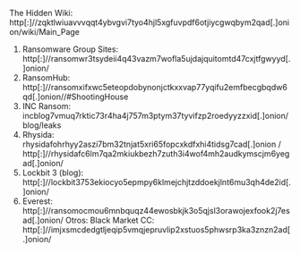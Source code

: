 The Hidden Wiki: http[:]//zqktlwiuavvvqqt4ybvgvi7tyo4hjl5xgfuvpdf6otjiycgwqbym2qad[.]onion/wiki/Main_Page

1. Ransomware Group Sites: http[:]//ransomwr3tsydeii4q43vazm7wofla5ujdajquitomtd47cxjtfgwyyd[.]onion/
2. RansomHub: http[:]//ransomxifxwc5eteopdobynonjctkxxvap77yqifu2emfbecgbqdw6qd[.]onion//#ShootingHouse
3. INC Ransom: incblog7vmuq7rktic73r4ha4j757m3ptym37tyvifzp2roedyyzzxid[.]onion/blog/leaks
4. Rhysida: rhysidafohrhyy2aszi7bm32tnjat5xri65fopcxkdfxhi4tidsg7cad[.]onion  / http[:]//rhysidafc6lm7qa2mkiukbezh7zuth3i4wof4mh2audkymscjm6yegad[.]onion/
5. Lockbit 3 (blog): http[:]//lockbit3753ekiocyo5epmpy6klmejchjtzddoekjlnt6mu3qh4de2id[.]onion/
6. Everest: http[:]//ransomocmou6mnbquqz44ewosbkjk3o5qjsl3orawojexfook2j7esad[.]onion/
Otros:
Black Market CC: http[:]//imjxsmcdedgtljeqip5vmqjepruvlip2xstuos5phwsrp3ka3znzn2ad[.]onion/
